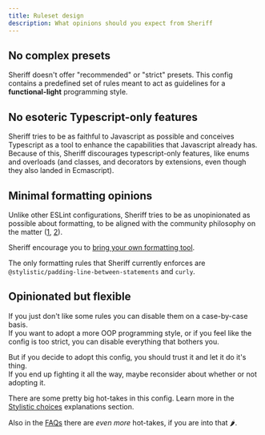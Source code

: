 ```yaml
---
title: Ruleset design
description: What opinions should you expect from Sheriff
---
```


## No complex presets

Sheriff doesn't offer "recommended" or "strict" presets. This config contains a predefined set of rules meant to act as guidelines for a **functional-light** programming style.

## No esoteric Typescript-only features

Sheriff tries to be as faithful to Javascript as possible and conceives Typescript as a tool to enhance the capabilities that Javascript already has. Because of this, Sheriff discourages typescript-only features, like enums and overloads (and classes, and decorators by extensions, even though they also landed in Ecmascript).

## Minimal formatting opinions

Unlike other ESLint configurations, Sheriff tries to be as unopinionated as possible about formatting, to be aligned with the community philosophy on the matter ([1](https://eslint.org/blog/2023/10/deprecating-formatting-rules), [2](https://typescript-eslint.io/blog/deprecating-formatting-rules)).

Sheriff encourage you to [bring your own formatting tool](../prettier-support.md#other-formatting-options).

The only formatting rules that Sheriff currently enforces are `@stylistic/padding-line-between-statements` and `curly`.

## Opinionated but flexible

If you just don't like some rules you can disable them on a case-by-case basis.<br />
If you want to adopt a more OOP programming style, or if you feel like the config is too strict, you can disable everything that bothers you.

But if you decide to adopt this config, you should trust it and let it do it's thing. <br />
If you end up fighting it all the way, maybe reconsider about whether or not adopting it.

There are some pretty big hot-takes in this config. Learn more in the [Stylistic choices](./stylistic-choices.mdx) explanations section.

Also in the [FAQs](../faq.md) there are _even more_ hot-takes, if you are into that 🌶️.
